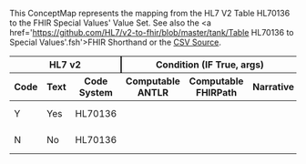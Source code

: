 
This ConceptMap represents the mapping from the HL7 V2 Table HL70136 to the FHIR Special Values' Value Set. See also the <a href='https://github.com/HL7/v2-to-fhir/blob/master/tank/Table HL70136 to Special Values'.fsh'>FHIR Shorthand</a> or the <a href='https://github.com/HL7/v2-to-fhir/blob/master/mappings/codesystems/HL7 Concept Map_ YesNoIndicator - Sheet1.csv'>CSV Source</a>.
<table class='grid'><thead>
<tr><th colspan='3' style='border-right: 2px solid black;'>HL7 v2</th><th colspan='3' style='border-right: 2px solid black;'>Condition (IF True, args)</th><th colspan='4'>HL7 FHIR</th><th rowspan='2'>Comments</th></tr>
<tr><th>Code</th><th>Text</th><th>Code System</th><th>Computable ANTLR</th><th>Computable FHIRPath</th><th>Narrative</th><th>Code</th><th>Proposed Extension</th><th>Display</th><th>Code System</th></tr></thead>
<tbody>
<tr><td>Y</td><td>Yes</td><td style='border-right: 2px'>HL70136</td><td style='border-right: 2px'></td><td style='border-right: 2px'></td><td style='border-right: 2px'></td><td>true</td><td style='border-right: 2px'></td><td style='border-right: 2px'></td><td><a href='http://terminology.hl7.org/CodeSystem/special-values'.html'>http://terminology.hl7.org/CodeSystem/special-values'</a></td><td style='border-right: 2px'></td></tr>
<tr><td>N</td><td>No</td><td style='border-right: 2px'>HL70136</td><td style='border-right: 2px'></td><td style='border-right: 2px'></td><td style='border-right: 2px'></td><td>false</td><td style='border-right: 2px'></td><td style='border-right: 2px'></td><td><a href='http://terminology.hl7.org/CodeSystem/special-values'.html'>http://terminology.hl7.org/CodeSystem/special-values'</a></td><td style='border-right: 2px'></td></tr>
</tbody></table>
